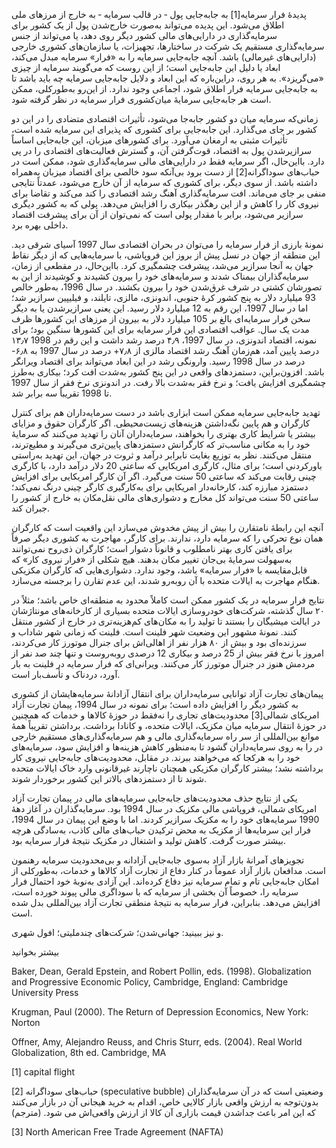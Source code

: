   پدیدۀ فرار سرمایه[1] به جابه‌جایی پول ‐ در قالب سرمایه ‐ به خارج از مرزهای ملی اطلاق می‌شود. این پدیده می‌تواند به‌صورت خارج‌شدن پول از یک کشور برای سرمایه‌گذاری در دارایی‌های مالی کشور دیگر روی دهد، یا می‌تواند از جنس سرمایه‌گذاری مستقیم یک شرکت در ساختارها، تجهیزات، یا سازمان‌های کشوری خارجی (دارایی‌های غیرمالی) باشد. آنچه جابه‌جایی سرمایه را به «فرار» سرمایه مبدل می‌کند، ابعاد یا دلیل این جابه‌جایی است؛ از این روست که می‌گویند سرمایه از چیزی «می‌گریزد». به هر روی، دراین‌باره که این ابعاد و دلایل جابه‌جایی سرمایه چه باید باشد تا به جابه‌جایی سرمایه فرار اطلاق شود، اجماعی وجود ندارد. از این‌رو به‌طورکلی، ممکن است هر جابه‌جایی سرمایهٔ میان‌کشوری فرار سرمایه در نظر گرفته شود. 

زمانی‌که سرمایه میان دو کشور جابه‌جا می‌شود، تأثیرات اقتصادی متضادی را در این دو کشور بر جای می‌گذارد. این جابه‌جایی برای کشوری که پذیرای این سرمایه شده است، تأثیرات مثبتی به ارمغان می‌آورد. برای کشورهای میزبان، این جابه‌جایی اساساً سرازیرشدن پول به اقتصاد، قوت‌گرفتن آن، و گسترش فعالیت‌های اقتصادی را در پی دارد. بااین‌حال، اگر سرمایه فقط در دارایی‌های مالی سرمایه‌گذاری شود، ممکن است در حباب‌های سوداگرانه[2] از دست برود بی‌آنکه سود خالصی برای اقتصاد میزبان به‌همراه داشته باشد. از سوی دیگر، برای کشوری که سرمایه از آن خارج می‌شود، عمدتاً نتایجی منفی بر جای می‌ماند. افت سرمایه‌گذاری‌ آهنگ رشد اقتصادی را کند می‌کند و تقاضا برای نیروی کار را کاهش و از این رهگذر بیکاری را افزایش می‌دهد. پولی که به کشور دیگری سرازیر می‌شود، برابر با مقدار پولی است که نمی‌توان از آن برای پیشرفت اقتصاد داخلی بهره برد.

 نمونۀ بارزی از فرار سرمایه را می‌توان در بحران اقتصادی سال 1997 آسیای شرقی دید. این منطقه از جهان در نسل پیش از بروز این فروپاشی، با سرمایه‌هایی که از دیگر نقاط جهان به آنجا سرازیر می‌شد، پیشرفت چشمگیری کرد. بااین‌حال، در مقطعی از زمان، سرمایه‌گذاران بیمناک شدند و سرمایه‌های خود را بیرون کشیدند و کوشیدند از این به تصورشان کشتی در شرف غرق‌شدن خود را بیرون بکشند. در سال 1996، به‌طور خالص 93 میلیارد دلار به پنج کشور کرۀ جنوبی، اندونزی، مالزی، تایلند، و فیلیپین سرازیر شد؛ اما در سال 1997، این رقم به 12 میلیارد دلار رسید. این یعنی سرازیرشدن یا به دیگر سخن فرار سرمایه‌ای بالغ بر 105 میلیارد دلار به بیرون از مرزهای این کشورها ظرف مدت یک سال. عواقب اقتصادی این فرار سرمایه برای این کشورها سنگین بود؛ برای نمونه، اقتصاد اندونزی، در سال 1997، ۴٫۹ درصد رشد داشت و این رقم در 1998 ۱۳٫۷ درصد پایین آمد، هم‌زمان آهنگ رشد اقتصاد مالزی از ۷٫۸+ درصد در سال 1997 به ۶٫۸- درصد در سال 1998 رسید. وارونگی رشد در این ابعاد می‌تواند برای اقتصاد ویرانگر باشد. افزون‌بر‌این، دستمزدهای واقعی در این پنج کشور به‌شدت افت کرد؛ بیکاری به‌طرز چشمگیری افزایش یافت؛ و نرخ فقر به‌شدت بالا رفت. در اندونزی نرخ فقر از سال 1997 تا 1998 تقریباً سه برابر شد.

تهدید جابه‌جایی سرمایه ممکن است ابزاری باشد در دست سرمایه‌داران هم برای کنترل کارگران و هم پایین نگه‌داشتن هزینه‌های زیست‌محیطی. اگر کارگران حقوق و مزایای بیشتر یا شرایط کاری بهتری را بخواهند، سرمایه‌داران آنان را تهدید می‌کنند که سرمایۀ خود را به مکانی مناسب‌تر که کارگرانش دستمزدهای پایین‌تری می‌گیرند و مطیع‌ترند، منتقل می‌کنند. نظر به توزیع بغایت نابرابر درآمد و ثروت در جهان، این تهدید به‌راستی باورکردنی است؛ برای مثال، کارگری امریکایی که ساعتی 20 دلار درآمد دارد، با کارگری چینی رقابت می‌کند که ساعتی 50 سنت می‌گیرد. اگر آن کارگر امریکایی برای افزایش دستمزد مبارزه کند، کارخانه‌دار امریکایی برای به‌کارگیری کارگر چینی درنگ نمی‌کند؛ ساعتی 50 سنت می‌تواند کل مخارج و دشواری‌های مالی نقل‌مکان به خارج از کشور را جبران کند.

آنچه این رابطۀ نامتقارن را بیش از پیش مخدوش می‌سازد این واقعیت است که کارگران همان نوع تحرکی را که سرمایه دارد، ندارند. برای کارگر، مهاجرت به کشوری دیگر صرفاً برای یافتن کاری بهتر نامطلوب و قانوناً دشوار است؛ کارگران ذی‌روح نمی‌توانند به‌سهولت سرمایۀ بی‌جان تغییر مکان بدهند. هیچ‌ شکلی از «فرار نیروی کار» که قابل‌مقایسه با «فرار سرمایه» باشد، وجود ندارد. دشواری‌هایی که کارگران مکزیکی هنگام مهاجرت به ایالات متحده با آن روبه‌رو شدند، این عدم تقارن را برجسته می‌سازد.

نتایج فرار سرمایه در یک کشور ممکن است کاملاً محدود به منطقه‌ای خاص باشد؛ مثلاً در ۲۰ سال گذشته، شرکت‌های خودروسازی ایالات متحده بسیاری از کارخانه‌های مونتاژشان در ایالت میشیگان را بستند تا تولید را به مکان‌های کم‌هزینه‌تری در خارج از کشور منتقل کنند. نمونۀ مشهور این وضعیت شهر فلینت است. فلینت که زمانی شهر شاداب و سرزنده‌ای بود و بیش از ۸۰ هزار نفر از اهالی‌اش برای جنرال موتورز کار می‌کردند، امروز با نرخ فقر بیش از 25 درصد و بیکاری 12 درصدی روبه‌روست و تنها چند صد نفر از مردمش هنوز در جنرال موتورز کار می‌کنند. ویرانی‌ای که فرار سرمایه در فلینت به بار آورد، دردناک و تأسف‌بار است.

 پیمان‌های تجارت آزاد توانایی سرمایه‌داران برای انتقال آزادانۀ سرمایه‌هایشان از کشوری به کشور دیگر را افزایش داده است؛ برای نمونه در سال 1994، پیمان تجارت آزاد امریکای شمالی[3] محدودیت‌های تجاری را نه‌فقط در حوزۀ کالاها و خدمات که همچنین در حوزۀ انتقال سرمایه میان مکزیک، ایالات متحده، و کانادا برداشت. برداشتن تقریباً همهٔ موانع بین‌المللی از سر راه سرمایه‌گذاری مالی و هم سرمایه‌گذاری‌های مستقیم خارجی در را به روی سرمایه‌داران گشود تا به‌منظور کاهش هزینه‌ها و افزایش سود، سرمایه‌های خود را به هرکجا که می‌خواهند ببرند. در مقابل، محدودیت‌های جابه‌جایی نیروی کار برداشته نشد؛ بیشتر کارگران مکزیکی همچنان ناچارند غیرقانونی وارد خاک ایالات متحده شوند تا از دستمزدهای بالاتر این کشور برخوردار شوند.

 یکی از نتایج حذف محدودیت‌های جابه‌جایی سرمایه‌های مالی در پیمان تجارت آزاد امریکای شمالی، فروپاشی مالی مکزیک در سال 1994 بود. سرمایه‌گذاران در آغاز دهۀ 1990 سرمایه‌های خود را به مکزیک سرازیر کردند. اما با وضع این پیمان در سال 1994، فرار این سرمایه‌ها از مکزیک به محض ترکیدن حباب‌های مالی کاذب، به‌سادگی هرچه بیشتر صورت گرفت. کاهش تولید و اشتغال در مکزیک نتیجۀ فرار سرمایه بود.

تجویزهای آمرانۀ بازار آزاد به‌سوی جابه‌جایی آزادانه و بی‌محدودیت سرمایه رهنمون است. مدافعان بازار آزاد عموماً در کنار دفاع از تجارت آزاد کالاها و خدمات، به‌طورکلی از امکان جابه‌جایی تام و تمام سرمایه نیز دفاع کرده‌اند. این آزادی به‌نوبۀ خود احتمال فرار سرمایه را، خصوصاً آن بخشی از سرمایه که با سوداگری مالی پیوند خورده است، افزایش می‌دهد. بنابراین، فرار سرمایه به نتیجۀ منطقی تجارت آزاد بین‌المللی بدل شده است.

  


و نیز ببینید: جهانی‌‌شدن؛ شرکت‌های چندملیتی؛ افول شهری.

  


بیشتر بخوانید

  


Baker, Dean, Gerald Epstein, and Robert Pollin, eds. (1998). Globalization and Progressive Economic Policy, Cambridge, England: Cambridge University Press

Krugman, Paul (2000). The Return of Depression Economics, New York: Norton

Offner, Amy, Alejandro Reuss, and Chris Sturr, eds. (2004). Real World Globalization, 8th ed. Cambridge, MA

 [1] capital flight

[2] حباب‌های سوداگرانه (speculative bubble) وضعیتی است که در آن سرمایه‌گذاران بدون‌توجه به ارزش واقعی بازار کالایی خاص، اقدام به خرید هیجانی آن در بازار می‌کنند که این امر باعث جداشدن قیمت بازاری آن کالا از ارزش واقعی‌اش می شود. (مترجم)

 [3] North American Free Trade Agreement (NAFTA)

  


 

  


 

  


 

 